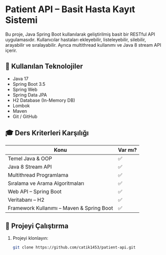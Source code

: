 # Patient API – Basit Hasta Kayıt Sistemi

Bu proje, Java Spring Boot kullanılarak geliştirilmiş basit bir RESTful API uygulamasıdır. Kullanıcılar hastaları ekleyebilir, listeleyebilir, silebilir, arayabilir ve sıralayabilir. Ayrıca multithread kullanımı ve Java 8 stream API içerir.

## 🧠 Kullanılan Teknolojiler

- Java 17
- Spring Boot 3.5
- Spring Web
- Spring Data JPA
- H2 Database (In-Memory DB)
- Lombok
- Maven
- Git / GitHub

## 🎓 Ders Kriterleri Karşılığı

| Konu                                       | Var mı? |
|--------------------------------------------|---------|
| Temel Java & OOP                           | ✅       |
| Java 8 Stream API                          | ✅       |
| Multithread Programlama                    | ✅       |
| Sıralama ve Arama Algoritmaları           | ✅       |
| Web API – Spring Boot                      | ✅       |
| Veritabanı – H2                             | ✅       |
| Framework Kullanımı – Maven & Spring Boot | ✅       |

## 🚀 Projeyi Çalıştırma

1. Projeyi klonlayın:
   ```bash
   git clone https://github.com/catik1453/patient-api.git
